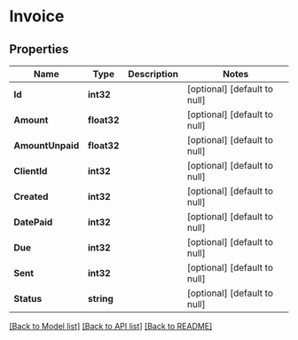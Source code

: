 # Invoice

## Properties
Name | Type | Description | Notes
------------ | ------------- | ------------- | -------------
**Id** | **int32** |  | [optional] [default to null]
**Amount** | **float32** |  | [optional] [default to null]
**AmountUnpaid** | **float32** |  | [optional] [default to null]
**ClientId** | **int32** |  | [optional] [default to null]
**Created** | **int32** |  | [optional] [default to null]
**DatePaid** | **int32** |  | [optional] [default to null]
**Due** | **int32** |  | [optional] [default to null]
**Sent** | **int32** |  | [optional] [default to null]
**Status** | **string** |  | [optional] [default to null]

[[Back to Model list]](../README.md#documentation-for-models) [[Back to API list]](../README.md#documentation-for-api-endpoints) [[Back to README]](../README.md)


